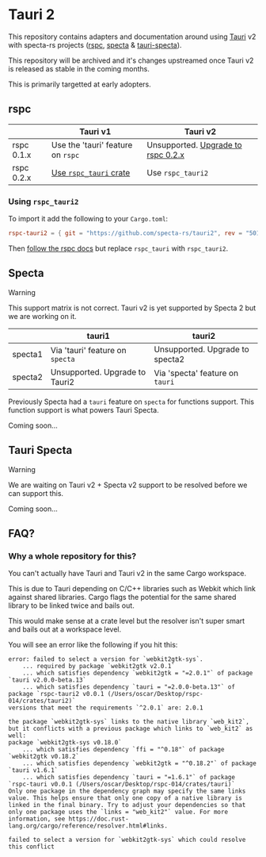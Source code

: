 # Tauri 2

This repository contains adapters and documentation around using [Tauri](https://tauri.app) v2 with specta-rs projects ([rspc](http://github.com/oscartbeaumont/rspc), [specta](https://github.com/oscartbeaumont/specta) & [tauri-specta](https://github.com/oscartbeaumont/tauri-specta)).

This repository will be archived and it's changes upstreamed once Tauri v2 is released as stable in the coming months.

This is primarily targetted at early adopters.

## rspc

|            | Tauri v1                          | Tauri v2              |
|------------|-----------------------------------|-----------------------|
| rspc 0.1.x | Use the 'tauri' feature on `rspc` | Unsupported. [Upgrade to rspc 0.2.x](https://github.com/oscartbeaumont/rspc/releases/tag/v0.2.0) |
| rspc 0.2.x | [Use `rspc_tauri` crate](https://www.rspc.dev/integrations/tauri)            | Use `rspc_tauri2`     |

### Using `rspc_tauri2`

To import it add the following to your `Cargo.toml`:
```toml
rspc-tauri2 = { git = "https://github.com/specta-rs/tauri2", rev = "501572c10bd5db001bd091990ac52c1fdbb14a5a" }
```

Then [follow the rspc docs](https://www.rspc.dev/integrations/tauri) but replace `rspc_tauri` with `rspc_tauri2`.

## Specta

> [!WARNING]  
> This support matrix is not correct. Tauri v2 is yet supported by Specta 2 but we are working on it.

|         | tauri1                          | tauri2                           |
|---------|---------------------------------|----------------------------------|
| specta1 | Via 'tauri' feature on `specta` | Unsupported. Upgrade to specta2  |
| specta2 | Unsupported. Upgrade to Tauri2  | Via 'specta' feature on  `tauri` |

Previously Specta had a `tauri` feature on `specta` for functions support. This function support is what powers Tauri Specta.

Coming soon...

## Tauri Specta

> [!WARNING]  
> We are waiting on Tauri v2 + Specta v2 support to be resolved before we can support this.

Coming soon...

## FAQ?

### Why a whole repository for this?

You can't actually have Tauri and Tauri v2 in the same Cargo workspace.

This is due to Tauri depending on C/C++ libraries such as Webkit which link against shared libraries. Cargo flags the potential for the same shared library to be linked twice and bails out.

This would make sense at a crate level but the resolver isn't super smart and bails out at a workspace level.

You will see an error like the following if you hit this:
```
error: failed to select a version for `webkit2gtk-sys`.
    ... required by package `webkit2gtk v2.0.1`
    ... which satisfies dependency `webkit2gtk = "=2.0.1"` of package `tauri v2.0.0-beta.13`
    ... which satisfies dependency `tauri = "=2.0.0-beta.13"` of package `rspc-tauri2 v0.0.1 (/Users/oscar/Desktop/rspc-014/crates/tauri2)`
versions that meet the requirements `^2.0.1` are: 2.0.1

the package `webkit2gtk-sys` links to the native library `web_kit2`, but it conflicts with a previous package which links to `web_kit2` as well:
package `webkit2gtk-sys v0.18.0`
    ... which satisfies dependency `ffi = "^0.18"` of package `webkit2gtk v0.18.2`
    ... which satisfies dependency `webkit2gtk = "^0.18.2"` of package `tauri v1.6.1`
    ... which satisfies dependency `tauri = "=1.6.1"` of package `rspc-tauri v0.0.1 (/Users/oscar/Desktop/rspc-014/crates/tauri)`
Only one package in the dependency graph may specify the same links value. This helps ensure that only one copy of a native library is linked in the final binary. Try to adjust your dependencies so that only one package uses the `links = "web_kit2"` value. For more information, see https://doc.rust-lang.org/cargo/reference/resolver.html#links.

failed to select a version for `webkit2gtk-sys` which could resolve this conflict
```
